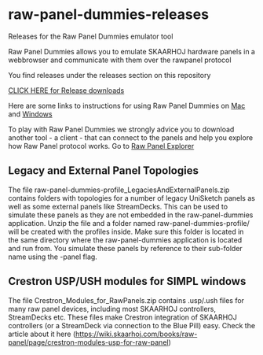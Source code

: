 # raw-panel-dummies-releases
Releases for the Raw Panel Dummies emulator tool

Raw Panel Dummies allows you to emulate SKAARHOJ hardware panels in a webbrowser and communicate with them over the rawpanel protocol

You find releases under the releases section on this repository

[CLICK HERE for Release downloads](https://github.com/SKAARHOJ/raw-panel-dummies-releases/releases)

Here are some links to instructions for using Raw Panel Dummies on [Mac](https://wiki.skaarhoj.com/books/applications/page/running-cli-applications-mac) and [Windows](https://wiki.skaarhoj.com/books/applications/page/running-cli-applications-windows)

To play with Raw Panel Dummies we strongly advice you to download another tool - a client - that can connect to the panels and help you explore how Raw Panel protocol works. Go to [Raw Panel Explorer](https://github.com/SKAARHOJ/raw-panel-explorer/releases)

## Legacy and External Panel Topologies
The file raw-panel-dummies-profile_LegaciesAndExternalPanels.zip contains folders with topologies for a number of legacy UniSketch panels as well as some external panels like StreamDecks. This can be used to simulate these panels as they are not embedded in the raw-panel-dummies application. 
Unzip the file and a folder named raw-panel-dummies-profile/ will be created with the profiles inside. Make sure this folder is located in the same directory where the raw-panel-dummies application  is located and run from. You simulate these panels by reference to their sub-folder name using the -panel flag.

## Crestron USP/USH modules for SIMPL windows
The file Crestron_Modules_for_RawPanels.zip contains .usp/.ush files for many raw panel devices, including most SKAARHOJ controllers, StreamDecks etc. These files make Crestron integration of SKAARHOJ controllers (or a StreamDeck via connection to the Blue Pill) easy. 
Check the article about it here (https://wiki.skaarhoj.com/books/raw-panel/page/crestron-modules-usp-for-raw-panel)